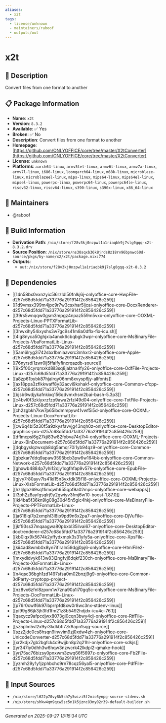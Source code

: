 ```yaml
---
aliases:
  - x2t
tags:
  - license/unknown
  - maintainers/raboof
  - outputs/out
---
```


# x2t

## 📝 Description

Convert files from one format to another

## 📋 Package Information

- **Name**: `x2t`
- **Version**: `8.3.2`
- **Available**: ✅ Yes
- **Broken**: ✅ No
- **Description**: Convert files from one format to another
- **Homepage**: [https://github.com/ONLYOFFICE/core/tree/master/X2tConverter](https://github.com/ONLYOFFICE/core/tree/master/X2tConverter)
- **License**: `unknown`
- **Platforms**: `aarch64-linux`, `armv5tel-linux`, `armv6l-linux`, `armv7a-linux`, `armv7l-linux`, `i686-linux`, `loongarch64-linux`, `m68k-linux`, `microblaze-linux`, `microblazeel-linux`, `mips-linux`, `mips64-linux`, `mips64el-linux`, `mipsel-linux`, `powerpc-linux`, `powerpc64-linux`, `powerpc64le-linux`, `riscv32-linux`, `riscv64-linux`, `s390-linux`, `s390x-linux`, `x86_64-linux`
## 👥 Maintainers

- @raboof


## 🔧 Build Information

- **Derivation Path**: `/nix/store/f28v3kj0nzpwl1a1riaqbk9j7slg0gqq-x2t-8.3.2.drv`
- **Source Position**: `/nix/store/ns30sqxb36k8jrds8z18rv96bpnwc60d-source/pkgs/by-name/x2/x2t/package.nix:774`
- **Outputs**:
  - `out`:  `/nix/store/f28v3kj0nzpwl1a1riaqbk9j7slg0gqq-x2t-8.3.2`

## 🔗 Dependencies

- [[14n58bx0vxnzyic5l6rzldl50fnlkj6j-onlyoffice-core-HwpFile-d257c68d5fdd71a33776a291914f2c856426c259]]
- [[1d9vmsx399m4jpc9r7w3csxhar5ljcai-onlyoffice-core-DocxRenderer-d257c68d5fdd71a33776a291914f2c856426c259]]
- [[39rs5wnqqw0gsm3mpgz4npaz559m5vxx-onlyoffice-core-OOXML-Projects-Linux-PPTXFormatLib-d257c68d5fdd71a33776a291914f2c856426c259]]
- [[3hwxihy54ixyshs3w7gc9s41m8a0dflx-fix-icu.sh]]
- [[4lg8nyca50ghjxla4anxk6cbqbgk3wpr-onlyoffice-core-MsBinaryFile-Projects-VbaFormatLib-Linux-d257c68d5fdd71a33776a291914f2c856426c259]]
- [[5am6lryg2i742sbx1bmiaavsrc3mhxr2-onlyoffice-core-Apple-d257c68d5fdd71a33776a291914f2c856426c259]]
- [[76nyrsdi1zwr0ij5ffaifyfincrqazdb-source]]
- [[9x5f00cyrqmxkd8il3sq8jalzna4fy26-onlyoffice-core-OdfFile-Projects-Linux-d257c68d5fdd71a33776a291914f2c856426c259]]
- [[a8zp61bybk87hjalrqy06nm8xvysp6jy-allfonts]]
- [[ax18ppa3zflkkwaff8y32acvi9kxhakf-onlyoffice-core-Common-cfcpp-d257c68d5fdd71a33776a291914f2c856426c259]]
- [[bjsb6wdjykafnkixq156qdvmxhsm2bai-bash-5.3p3]]
- [[c4bvl0f3zklyxrzfzp9awa2rfzl49d04-onlyoffice-core-TxtFile-Projects-Linux-d257c68d5fdd71a33776a291914f2c856426c259]]
- [[ch2zgbkh7kw7p65ibdmmpyw41vwf5i5d-onlyoffice-core-OOXML-Projects-Linux-DocxFormatLib-d257c68d5fdd71a33776a291914f2c856426c259]]
- [[cw6q4bl5z30f5a9zkysfavvjg43nqh0z-onlyoffice-core-DesktopEditor-graphics-pro-d257c68d5fdd71a33776a291914f2c856426c259]]
- [[dflmcpsl6g27kji83w82fxbva74rj7r4-onlyoffice-core-OOXML-Projects-Linux-BinDocument-d257c68d5fdd71a33776a291914f2c856426c259]]
- [[dqbgyslqzwxqb8dg5amqr70i1yb94qz9-onlyoffice-core-Common-d257c68d5fdd71a33776a291914f2c856426c259]]
- [[gbzkar7ddq9apaw3595bcb3pw6w164bk-onlyoffice-core-Common-Network-d257c68d5fdd71a33776a291914f2c856426c259]]
- [[ghxwb4884p7yhi12djy1cgfhfap9v57k-onlyoffice-core-EpubFile-d257c68d5fdd71a33776a291914f2c856426c259]]
- [[gjvy7r80ayv7ls41ki15n3yxfdk35f18-onlyoffice-core-OOXML-Projects-Linux-XlsbFormatLib-d257c68d5fdd71a33776a291914f2c856426c259]]
- [[hzljlgbz69sq11imqwh655qpf9a02mpc-onlyoffice-core-webapps]]
- [[i3ph2z8ayfgsqlrj9y2gwiyv3fmj6w10-boost-1.87.0]]
- [[ikl4ba5f36kn9lg08g30d45n5gic4hkj-onlyoffice-core-MsBinaryFile-Projects-PPTFormatLib-Linux-d257c68d5fdd71a33776a291914f2c856426c259]]
- [[ja618lqi7p2xmphl3l8ip9pd9n6x2pa7-onlyoffice-core-DjVuFile-d257c68d5fdd71a33776a291914f2c856426c259]]
- [[jkf93ss37mqaagwa80pbxbl35ilvai67-onlyoffice-core-DesktopEditor-doctrenderer-d257c68d5fdd71a33776a291914f2c856426c259]]
- [[kb0iqx9k5674k2yffydxmpk3s31yfy5a-onlyoffice-core-XpsFile-d257c68d5fdd71a33776a291914f2c856426c259]]
- [[kii4ad8wmb0x8yn7ifiraln59dgj0pj6-onlyoffice-core-HtmlFile2-d257c68d5fdd71a33776a291914f2c856426c259]]
- [[mxydidvyk613w83i2ngfvj6dqkf230ch-onlyoffice-core-MsBinaryFile-Projects-XlsFormatLib-Linux-d257c68d5fdd71a33776a291914f2c856426c259]]
- [[n4qsc36bgh1zd1497sfsa0m02bnzj9g9-onlyoffice-core-Common-3dParty-cryptopp-project-d257c68d5fdd71a33776a291914f2c856426c259]]
- [[nz8vx6zfnl8zpxm1w7zna90a1i70gq5c-onlyoffice-core-MsBinaryFile-Projects-DocFormatLib-Linux-d257c68d5fdd71a33776a291914f2c856426c259]]
- [[p76r0cwlf6k97ibprrpfd8xw0r8wc3nx-stdenv-linux]]
- [[pi99g86jk3jh3fd1fm21z8b5492hdjdx-icu4c-76.1]]
- [[qaxycz9afpcdjwx8073gi0cqn3bwy4dj-onlyoffice-core-RtfFile-Projects-Linux-d257c68d5fdd71a33776a291914f2c856426c259]]
- [[sz5plm5vl2x9yr3kdkbfi7zk9apn1sqg-source]]
- [[szz2jdc0cs8hsqn9invvim9zj0xdw4zh-onlyoffice-core-UnicodeConverter-d257c68d5fdd71a33776a291914f2c856426c259]]
- [[xr2kdjx7gb2bgfck4c9wjjbn8p2q21hl-onlyoffice-core-sdkjs]]
- [[yr347iy0dhh3w6hqw3nzwcrk42lkdpl2-qmake-hook]]
- [[yrj75sc76bizsy0pnxwm3zwq66f5697z-onlyoffice-core-Fb2File-d257c68d5fdd71a33776a291914f2c856426c259]]
- [[yzmh29y1y1jzphbchc9rn78cqz56yal5-onlyoffice-core-PdfFile-d257c68d5fdd71a33776a291914f2c856426c259]]

## 📁 Input Sources

- `/nix/store/l622p70vy8k5sh7y5wizi5f2mic6ynpg-source-stdenv.sh`
- `/nix/store/shkw4qm9qcw5sc5n1k5jznc83ny02r39-default-builder.sh`

---
*Generated on 2025-09-27 13:15:34 UTC*
